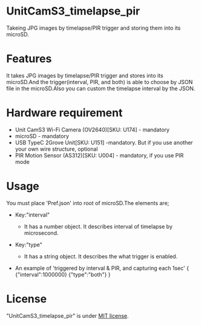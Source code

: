 # UnitCamS3_timelapse_pir
Takeing JPG images by timelapse/PIR trigger and storing them into its microSD.

# Features
It takes JPG images by timelapse/PIR trigger and stores into its microSD.And the trigger(interval, PIR, and both) is able to choose by JSON file in the microSD.Also you can custom the timelapse interval by the JSON.

# Hardware requirement
* Unit CamS3 Wi-Fi Camera (OV2640)[SKU: U174] - mandatory
* microSD - mandatory
* USB TypeC 2Grove Unit[SKU: U151] -mandatory. But if you use another your own wire structure, optional
* PIR Motion Sensor (AS312)[SKU: U004] - mandatory, if you use PIR mode

# Usage
You must place 'Pref.json' into root of microSD.The elements are;  
* Key:"interval"
	* It has a number object. It describes interval of timelapse by microsecond.
* Key:"type"
	* It has a string object. It describes the what trigger is enabled.

* An example of 'triggered by interval & PIR, and capturing each 1sec'
	{
	  {"interval":1000000}
	  {"type":"both"}
	}

# License
"UnitCamS3_timelapse_pir" is under [MIT license](https://en.wikipedia.org/wiki/MIT_License).

